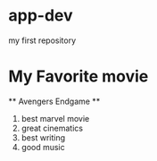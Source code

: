 # app-dev
my first repository
# My Favorite movie
** Avengers Endgame **
1. best marvel movie
2. great cinematics
3. best writing
4. good music

